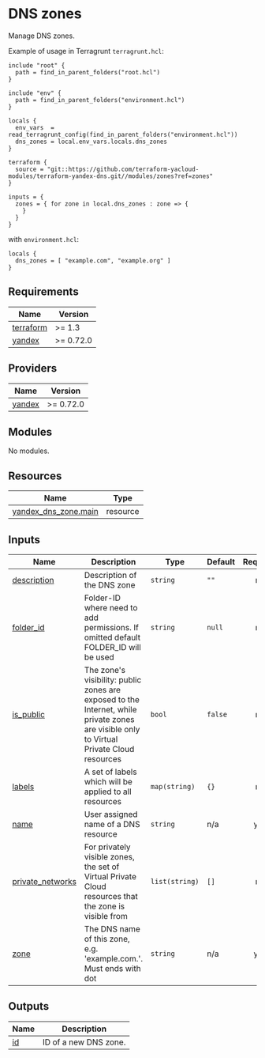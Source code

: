 # DNS zones

Manage DNS zones.

Example of usage in Terragrunt `terragrunt.hcl`:
```hcl
include "root" {
  path = find_in_parent_folders("root.hcl")
}

include "env" {
  path = find_in_parent_folders("environment.hcl")
}

locals {
  env_vars  = read_terragrunt_config(find_in_parent_folders("environment.hcl"))
  dns_zones = local.env_vars.locals.dns_zones
}

terraform {
  source = "git::https://github.com/terraform-yacloud-modules/terraform-yandex-dns.git//modules/zones?ref=zones"
}

inputs = {
  zones = { for zone in local.dns_zones : zone => {
    }
  }
}
```
with `environment.hcl`:
```hcl
locals {
  dns_zones = [ "example.com", "example.org" ]
}
```


<!-- BEGINNING OF PRE-COMMIT-TERRAFORM DOCS HOOK -->
## Requirements

| Name | Version |
|------|---------|
| <a name="requirement_terraform"></a> [terraform](#requirement\_terraform) | >= 1.3 |
| <a name="requirement_yandex"></a> [yandex](#requirement\_yandex) | >= 0.72.0 |

## Providers

| Name | Version |
|------|---------|
| <a name="provider_yandex"></a> [yandex](#provider\_yandex) | >= 0.72.0 |

## Modules

No modules.

## Resources

| Name | Type |
|------|------|
| [yandex_dns_zone.main](https://registry.terraform.io/providers/yandex-cloud/yandex/latest/docs/resources/dns_zone) | resource |

## Inputs

| Name | Description | Type | Default | Required |
|------|-------------|------|---------|:--------:|
| <a name="input_description"></a> [description](#input\_description) | Description of the DNS zone | `string` | `""` | no |
| <a name="input_folder_id"></a> [folder\_id](#input\_folder\_id) | Folder-ID where need to add permissions. If omitted default FOLDER\_ID will be used | `string` | `null` | no |
| <a name="input_is_public"></a> [is\_public](#input\_is\_public) | The zone's visibility: public zones are exposed to the Internet, while private zones are visible only to Virtual Private Cloud resources | `bool` | `false` | no |
| <a name="input_labels"></a> [labels](#input\_labels) | A set of labels which will be applied to all resources | `map(string)` | `{}` | no |
| <a name="input_name"></a> [name](#input\_name) | User assigned name of a DNS resource | `string` | n/a | yes |
| <a name="input_private_networks"></a> [private\_networks](#input\_private\_networks) | For privately visible zones, the set of Virtual Private Cloud resources that the zone is visible from | `list(string)` | `[]` | no |
| <a name="input_zone"></a> [zone](#input\_zone) | The DNS name of this zone, e.g. 'example.com.'. Must ends with dot | `string` | n/a | yes |

## Outputs

| Name | Description |
|------|-------------|
| <a name="output_id"></a> [id](#output\_id) | ID of a new DNS zone. |
<!-- END OF PRE-COMMIT-TERRAFORM DOCS HOOK -->
